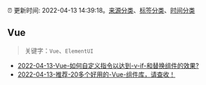 :alarm_clock: 更新时间: 2022-04-13 14:39:18。[来源分类](../README.md)、[标签分类](../TAGS.md)、[时间分类](../TIMELINE.md)

## Vue


> 关键字：`Vue`、`ElementUI`



- [2022-04-13-Vue-如何自定义指令以达到-v-if-和替换组件的效果?](https://www.v2ex.com/t/846790) 
- [2022-04-13-推荐-20多个好用的-Vue-组件库，请查收！](https://toutiao.io/k/sskayyw) 